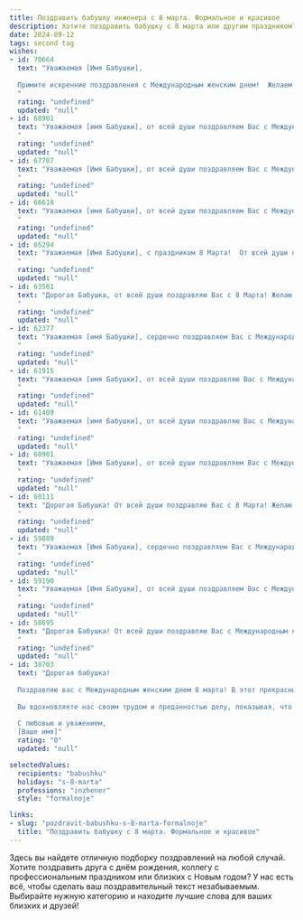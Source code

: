 ```yaml
---
title: Поздравить бабушку инженера с 8 марта. Формальное и красивое
description: Хотите поздравить бабушку с 8 марта или другим праздником? Наш ИИ создаст незабываемое поздравление, а вы обязательно выделитесь среди других.  
date: 2024-09-12
tags: second tag
wishes:
- id: 70664
  text: "Уважаемая [Имя Бабушки],
  
  Примите искренние поздравления с Международным женским днем!  Желаем Вам крепкого здоровья,  радости,  благополучия и мирного неба над головой. Пусть каждый день будет наполнен теплом, заботой близких и светлыми чувствами.  Особую благодарность выражаем Вам за Ваш труд  инженера, за ваш блестящий ум и талант.  Счастья Вам, Бабушка!
  "
  rating: "undefined"
  updated: "null"
- id: 68901
  text: "Уважаемая [имя Бабушки], от всей души поздравляем Вас с Международным женским днем 8 Марта! Пусть этот день принесет Вам множество радостных мгновений, а Ваше сердце будет согрето теплом любви и заботой близких. Желаем Вам крепкого здоровья, оптимизма, творческих успехов и благополучия!
  "
  rating: "undefined"
  updated: "null"
- id: 67707
  text: "Уважаемая [Имя Бабушки], от всей души поздравляем Вас с Международным женским днем! Желаем Вам крепкого здоровья, неиссякаемой энергии, вдохновения и  радостных моментов в жизни. Пусть Ваш профессионализм, инженерный талант и богатый опыт всегда будут востребованы и оценены по достоинству. С праздником!
  "
  rating: "undefined"
  updated: "null"
- id: 66618
  text: "Уважаемая [имя Бабушки], от всей души поздравляем Вас с Международным женским днем! Пусть этот день принесет  Вам  радость, улыбки и  теплоту. Желаем  Вам  крепкого здоровья, бодрости духа,  неиссякаемой энергии и  успеха в  Вашей  замечательной  профессии  инженера.
  "
  rating: "undefined"
  updated: "null"
- id: 65294
  text: "Уважаемая [Имя Бабушки], с праздником 8 Марта!  От всей души желаем Вам крепкого здоровья, ярких и радостных событий, весеннего настроения и вдохновения. Ваша самоотверженность и талант инженера всегда служили примером для всех. Пусть этот день будет наполнен теплом, любовью и заботой близких.
  "
  rating: "undefined"
  updated: "null"
- id: 63561
  text: "Дорогая Бабушка, от всей души поздравляю Вас с 8 Марта! Желаю Вам крепкого здоровья, оптимизма, неиссякаемой энергии и бесконечного вдохновения. Пусть каждый день приносит Вам радость, а Ваши инженерные таланты продолжают приносить пользу миру.
  "
  rating: "undefined"
  updated: "null"
- id: 62377
  text: "Уважаемая [имя Бабушки], сердечно поздравляем Вас с Международным женским днем! Желаем Вам крепкого здоровья, неиссякаемой энергии, радости и благополучия. Пусть Ваша жизнь будет полна светлых и счастливых моментов, а  огромный опыт и талант инженера продолжают вдохновлять и приносить пользу. С праздником!
  "
  rating: "undefined"
  updated: "null"
- id: 61915
  text: "Уважаемая [имя Бабушки], от всей души поздравляю Вас с Международным женским днем! Желаю Вам крепкого здоровья, неиссякаемой энергии, радости и тепла в душе. Пусть Ваша жизненная дорога будет светлой и увлекательной, а каждое мгновение приносит Вам удовлетворение. С праздником, дорогая Бабушка!
  "
  rating: "undefined"
  updated: "null"
- id: 61409
  text: "Уважаемая [имя Бабушки], от всей души поздравляю Вас с Международным женским днем! Желаю Вам крепкого здоровья, оптимизма, благополучия и долголетия. Пусть Ваш профессиональный опыт, инженерный талант и мудрость всегда будут востребованы. С праздником!
  "
  rating: "undefined"
  updated: "null"
- id: 60901
  text: "Уважаемая [Имя Бабушки], от всей души поздравляем Вас с Международным женским днем! Желаем Вам крепкого здоровья, благополучия и  радости. Пусть Ваша жизнь будет наполнена теплом, заботой и любовью близких. Пусть Ваш профессиональный опыт, инженерный талант и мудрость продолжают вдохновлять и приносить пользу. С праздником!
  "
  rating: "undefined"
  updated: "null"
- id: 60111
  text: "Дорогая Бабушка! От всей души поздравляю Вас с 8 Марта! Желаю Вам крепкого здоровья, весеннего настроения и бесконечного счастья. Пусть Ваша жизнь будет полна радости, тепла и заботы!
  "
  rating: "undefined"
  updated: "null"
- id: 59889
  text: "Уважаемая [Имя Бабушки], сердечно поздравляем Вас с Международным женским днём 8 Марта! Желаем Вам крепкого здоровья, бодрости духа, оптимизма и благополучия. Пусть Ваша жизнь будет полна радостных событий и приятных моментов. Мы глубоко ценим Ваш труд и вклад в инженерное дело, Ваше мастерство и профессионализм. С праздником!
  "
  rating: "undefined"
  updated: "null"
- id: 59190
  text: "Уважаемая [Имя Бабушки], от всей души поздравляем Вас с Международным женским днем 8 Марта! Желаем Вам крепкого здоровья, благополучия, радости и весеннего настроения. Пусть Ваш богатый опыт и профессионализм, как инженера, всегда будут востребованы, а Ваша жизнь будет наполнена любовью, заботой и вниманием близких.
  "
  rating: "undefined"
  updated: "null"
- id: 58695
  text: "Дорогая Бабушка! От всей души поздравляю Вас с Международным женским днем! Желаю Вам крепкого здоровья, неиссякаемой энергии и весеннего настроения. Пусть Ваша жизнь будет наполнена радостью, любовью и заботой близких.  Ваши инженерные таланты всегда служили примером для всех нас,  и мы  гордимся Вашими достижениями.  С праздником!
  "
  rating: "undefined"
  updated: "null"
- id: 38703
  text: "Дорогая бабушка!
  
  Поздравляю вас с Международным женским днем 8 марта! В этот прекрасный весенний день хочу выразить вам свою глубокую благодарность и уважение. Ваша безграничная мудрость и жизненный опыт, а также ваши замечательные достижения в профессии инженера служат для всех нас образцом силы и целеустремленности.
  
  Вы вдохновляете нас своим трудом и преданностью делу, показывая, что можно легко совмещать профессиональные успехи с заботой о семье. Пусть в вашей жизни всегда будут радость, счастье и здоровье, а каждый новый день приносит только положительные эмоции и приятные сюрпризы.
  
  С любовью и уважением,
  [Ваше имя]"
  rating: "0"
  updated: "null"

selectedValues:
  recipients: "babushku"
  holidays: "s-8-marta"
  professions: "inzhener"
  style: "formalnoje"

links:
- slug: "pozdravit-babushku-s-8-marta-formalnoje"
  title: "Поздравить бабушку с 8 марта. Формальное и красивое"
---
```


Здесь вы найдете отличную подборку поздравлений на любой случай. 
Хотите поздравить друга с днём рождения, коллегу с профессиональным праздником или близких с Новым годом? У нас есть всё, чтобы сделать ваш поздравительный текст незабываемым. Выбирайте нужную категорию и находите лучшие слова для ваших близких и друзей!
